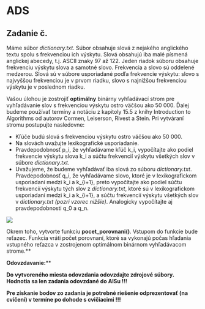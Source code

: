 # ADS

## Zadanie č.


Máme súbor *dictionary.txt*. Súbor obsahuje slová z nejakého anglického textu spolu s frekvenciou ich výskytu. Slová obsahujú iba malé písmená anglickej abecedy, t.j. ASCII znaky 97 až 122. Jeden riadok súboru  obsahuje  frekvenciu  výskytu  slova  a  samotné  slovo.  Frekvencia  a  slovo  sú  oddelené medzerou. Slová sú v súbore usporiadané podľa frekvencie výskytu: slovo s najvyššou frekvenciou je v prvom riadku, slovo s najnižšou frekvenciou výskytu je v poslednom riadku. 

Vašou úlohou je zostrojiť **optimálny** binárny vyhľadávací strom pre vyhľadávanie slov s frekvenciou výskytu ostro väčšou ako 50 000. Ďalej budeme používať termíny a notáciu z kapitoly 15.5 z knihy Introduction  to  Algorithms  od  autorov  Cormen,  Leiserson,  Rivest  a  Stein.  Pri  vytváraní  stromu postupujte nasledovne:  

- Kľúče budú slová s frekvenciou výskytu ostro väčšou ako 50 000. 
- Na slovách uvažujte lexikografické usporiadanie. 
- Pravdepodobnosť p\_i, že vyhľadávame kľúč k\_i, vypočítajte ako podiel frekvencie výskytu slova k\_i a súčtu frekvencií výskytu všetkých slov v súbore *dictionary.txt*.  
- Uvažujeme, že budeme vyhľadávať iba slová zo súboru *dictionary.txt*. Pravdepodobnosť q\_i, že  vyhľadávame  slovo,  ktoré  je  v  lexikografickom  usporiadaní  medzi  k\_i  a  k\_{i+1},  preto vypočítajte  ako  podiel  súčtu  frekvencií  výskytu  tých  slov  z  *dictionary.txt*,  ktoré  sú  v lexikografickom usporiadaní medzi k\_i a k\_{i+1}, a súčtu frekvencií výskytu všetkých slov  v *dictionary.txt (pozri vzorec nižšie)*. Analogicky vypočítajte aj pravdepodobnosti q\_0 a q\_n. 

![](img.png)

Okrem toho, vytvorte funkciu **pocet\_porovnani()**. Vstupom do funkcie bude reťazec. Funkcia vráti počet porovnaní, ktoré sa vykonajú počas hľadania vstupného reťazca v zostrojenom optimálnom binárnom vyhľadávacom strome.**  

**Odovzdavanie:****  

**Do vytvoreného miesta odovzdania odovzdajte zdrojové súbory. Hodnotia sa len zadania odovzdané do AISu !!!**  

**Pre získanie bodov zo zadania je potrebné riešenie odprezentovať (na cvičení) v termíne po dohode  s cvičiacimi !!!**
